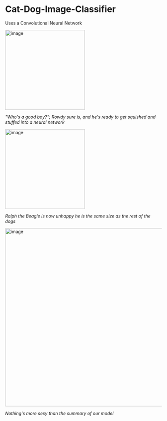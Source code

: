 # Cat-Dog-Image-Classifier
Uses a Convolutional Neural Network

<img width="256" alt="image" src="https://user-images.githubusercontent.com/109162427/184857037-a89dfd61-3925-4167-916c-d2f83851c857.png">

_"Who's a good boy?"; Rowdy sure is, and he's ready to get squished and stuffed into a neural network_

<img width="256" alt="image" src="https://user-images.githubusercontent.com/109162427/184857439-ee968087-3058-4eb0-96d0-7c6eff77448a.png">

_Ralph the Beagle is now unhappy he is the same size as the rest of the dogs_

<img width="571" alt="image" src="https://user-images.githubusercontent.com/109162427/184857665-9516e95d-a69e-4d0f-85fd-fb770575a516.png">

_Nothing's more sexy than the summary of our model_
